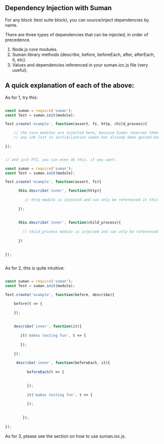 

## Dependency Injection with Suman


For any block (test suite block), you can source/inject dependencies by name.

There are three types of dependencies that can be injected, in order of precedence.

1. Node.js core modules.
2. Suman library methods (describe, before, beforeEach, after, afterEach, it, etc).
3. Values and dependencies referenced in your suman.ioc.js file (very useful).


## A quick explanation of each of the above:


As for 1, try this:

```js

const suman = require('suman');
const Test = suman.init(module);

Test.create('example', function(assert, fs, http, child_process){

    // the core modules are injected here, because Suman reserves them
    // any ink lost in initialization suman has already been gained back
 
});


// and just FYI, you can even do this, if you want:

const suman = require('suman');
const Test = suman.init(module);

Test.create('example', function(assert, fs){

      this.describe('inner', function(http){
      
         // http module is injected and can only be referenced in this block
      
      });
      
      
      this.describe('inner', function(child_process){
      
        // child_process module is injected and can only be referenced in this block
      
      })
    
 
});



```

As for 2, this is quite intuitive:


```js

const suman = require('suman');
const Test = suman.init(module);

Test.create('example', function(before, describe){

    before(t => {
    
    });
    
    
    describe('inner', function(it){
    
       it('makes testing fun', t => {
       
       });
    
    });
    
     describe('inner', function(beforeEach, it){
     
          beforeEach(t => {
          
          
          });
        
          it('makes testing fun', t => {
                   
          });
        
        
        });
 
});
```


As for 3, please see the section on how to use suman.ioc.js.

